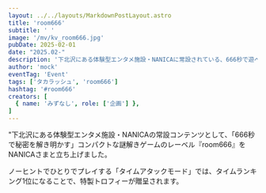 ```yaml
---
layout: ../../layouts/MarkdownPostLayout.astro
title: 'room666'
subtitle: ' '
image: '/mv/kv_room666.jpg'
pubDate: 2025-02-01
date: "2025.02-"
description: '下北沢にある体験型エンタメ施設・NANICAに常設されている、666秒で遊べるコンパクトな謎解きゲームのレーベルです。'
author: 'mock'
eventTag: 'Event'
tags: ['タカラッシュ', 'room666']
hashtag: '#room666'
creators: [
  { name: 'みずなし', role: ['企画'] },
]
---
```

"下北沢にある体験型エンタメ施設・NANICAの常設コンテンツとして、「666秒で秘密を解き明かす」コンパクトな謎解きゲームのレーベル『room666』をNANICAさまと立ち上げました。

ノーヒントでひとりでプレイする「タイムアタックモード」では、タイムランキング1位になることで、特製トロフィーが贈呈されます。
